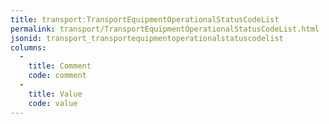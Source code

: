 ```yaml
---
title: transport:TransportEquipmentOperationalStatusCodeList
permalink: transport/TransportEquipmentOperationalStatusCodeList.html
jsonid: transport_transportequipmentoperationalstatuscodelist
columns:
  - 
    title: Comment
    code: comment
  - 
    title: Value
    code: value
---
```

